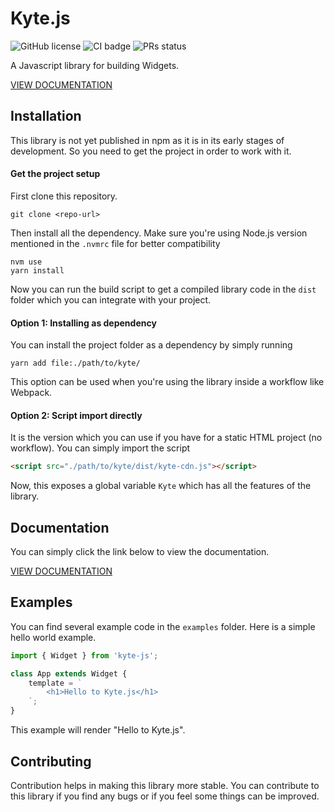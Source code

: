 # Kyte.js

![GitHub license](https://img.shields.io/badge/license-MIT-blue.svg) ![CI badge](https://github.com/siddeshwarnavink/kyte/workflows/Node%20Continuous%20Integration/badge.svg) ![PRs status](https://img.shields.io/badge/PRs-welcome-brightgreen.svg)

A Javascript library for building Widgets.

[VIEW DOCUMENTATION](./CORE_CONCEPTS.md)

## Installation
This library is not yet published in npm as it is in its early stages of development. So you need to get the project in order to work with it.

#### Get the project setup
First clone this repository.

```
git clone <repo-url>
```

Then install all the dependency. Make sure you're using Node.js version mentioned in the ```.nvmrc``` file for better compatibility

```
nvm use
yarn install
```

Now you can run the build script to get a compiled library code in the ```dist``` folder which you can integrate with your project.

#### Option 1: Installing as dependency
You can install the project folder as a dependency by simply running

```
yarn add file:./path/to/kyte/
```

This option can be used when you're using the library inside a workflow like Webpack.

#### Option 2: Script import directly
It is the version which you can use if you have for a static HTML project (no workflow). You can simply import the script

```html
<script src="./path/to/kyte/dist/kyte-cdn.js"></script>
```

Now, this exposes a global variable ```Kyte``` which has all the features of the library.

## Documentation

You can simply click the link below to view the documentation.

[VIEW DOCUMENTATION](./CORE_CONCEPTS.md)


## Examples
You can find several example code in the ```examples``` folder. Here is a simple hello world example.

```js
import { Widget } from 'kyte-js';

class App extends Widget {
    template = `
        <h1>Hello to Kyte.js</h1>
    `;
}
```

This example will render "Hello to Kyte.js".

## Contributing

Contribution helps in making this library more stable. You can contribute to this library if you find any bugs or if you feel some things can be improved.
